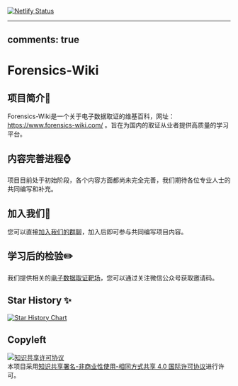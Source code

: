 [![Netlify Status](https://api.netlify.com/api/v1/badges/046a9ceb-8190-4e15-b8db-432a2eb948d0/deploy-status)](https://app.netlify.com/sites/iridescent-lollipop-b27be2/deploys)

---
comments: true
---

# Forensics-Wiki

## 项目简介🔎

Forensics-Wiki是一个关于电子数据取证的维基百科，网址：https://www.forensics-wiki.com/ 。旨在为国内的取证从业者提供高质量的学习平台。

## 内容完善进程⌚

项目目前处于初始阶段，各个内容方面都尚未完全完善，我们期待各位专业人士的共同编写和补充。

## 加入我们📣

您可以直接[加入我们的群聊](https://jq.qq.com/?_wv=1027&k=2myrMcmN)，加入后即可参与共同编写项目内容。

## 学习后的检验✏️

我们提供相关的[电子数据取证靶场](https://forensics.didctf.com)，您可以通过关注微信公众号获取邀请码。

## Star History ✨

[![Star History Chart](https://api.star-history.com/svg?repos=Forensics-wiki/Forensics-Wiki&type=Date)](https://star-history.com/#Forensics-wiki/Forensics-Wiki&Date)


## Copyleft

<a rel="license" href="http://creativecommons.org/licenses/by-nc-sa/4.0/"><img alt="知识共享许可协议" style="border-width:0" src="https://i.creativecommons.org/l/by-nc-sa/4.0/88x31.png" /></a><br />本项目采用<a rel="license" href="http://creativecommons.org/licenses/by-nc-sa/4.0/">知识共享署名-非商业性使用-相同方式共享 4.0 国际许可协议</a>进行许可。